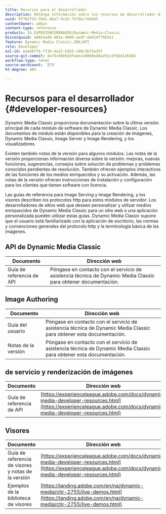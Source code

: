 ```yaml
---
title: Recursos para el desarrollador
description: Obtenga información sobre los recursos de desarrollador disponibles para Dynamic Media.
uuid: 97702f33-fb9c-4ba7-9c42-757dec7e6645
contentOwner: admin
content-type: reference
products: SG_EXPERIENCEMANAGER/Dynamic-Media-Classic
discoiquuid: a802ead0-401e-4600-aedf-e6414f7983e1
feature: Dynamic Media Classic,SDK/API
role: Developer
exl-id: eaa6bf7b-ff38-4a15-b5b5-c60c3b75a35f
source-git-commit: 4e79c98b92dfa4e1a9890ed8a291cdf564126466
workflow-type: tm+mt
source-wordcount: '273'
ht-degree: 40%

---
```


# Recursos para el desarrollador {#developer-resources}

Dynamic Media Classic proporciona documentación sobre la última versión principal de cada módulo de software de Dynamic Media Classic. Los documentos de módulo están disponibles para la creación de imágenes, Dynamic Media Classic, Image Server y Image Rendering, y los visualizadores.

Existen también notas de la versión para algunos módulos. Las notas de la versión proporcionan información diversa sobre la versión: mejoras, nuevas funciones, sugerencias, consejos sobre solución de problemas y problemas conocidos pendientes de resolución. También ofrecen ejemplos interactivos de las funciones de los medios enriquecidos y su activación. Además, las notas de la versión ofrecen instrucciones de instalación y configuración para los clientes que tienen software con licencia.

Las guías de referencia para Image Serving y Image Rendering, y los visores describen los protocolos http para estos módulos de servidor. Los desarrolladores de sitios web que deseen personalizar y utilizar medios enriquecidos de Dynamic Media Classic para un sitio web o una aplicación personalizada pueden utilizar estas guías. Dynamic Media Classic supone que el usuario está familiarizado con la aplicación de escritorio, las normas y convenciones generales del protocolo http y la terminología básica de las imágenes.


## API de Dynamic Media Classic

| Documento | Dirección web |
|--- |--- |
| Guía de referencia de API | Póngase en contacto con el servicio de asistencia técnica de Dynamic Media Classic para obtener documentación. |

## Image Authoring

| Documento | Dirección web |
|--- |--- |
| Guía del usuario | Póngase en contacto con el servicio de asistencia técnica de Dynamic Media Classic para obtener esta documentación. |
| Notas de la versión | Póngase en contacto con el servicio de asistencia técnica de Dynamic Media Classic para obtener esta documentación. |

##  de servicio y renderización de imágenes

| Documento | Dirección web |
|--- |--- |
| Guía de referencia de API | [https://experienceleague.adobe.com/docs/dynamic-media-developer-resources.html](https://experienceleague.adobe.com/docs/dynamic-media-developer-resources.html) |

## Visores

| Documento | Dirección web |
|--- |--- |
| Guía de referencia de visores y notas de la versión | [https://experienceleague.adobe.com/docs/dynamic-media-developer-resources.html](https://experienceleague.adobe.com/docs/dynamic-media-developer-resources.html) |
| Ejemplos de la biblioteca de visores | [https://landing.adobe.com/en/na/dynamic-media/ctir-2755/live-demos.html](https://landing.adobe.com/en/na/dynamic-media/ctir-2755/live-demos.html) |


<!-- 

**Web-to-Print**

|Document|Web address|
|--- |--- |
|Reference Guide|[https://www.adobe.com/go/learn_s7_webtoprint_en](https://www.adobe.com/go/learn_s7_webtoprint_en)| 

-->
